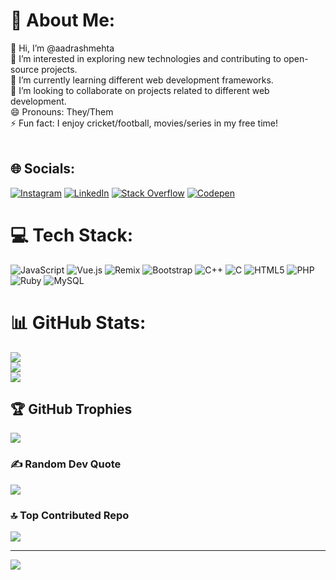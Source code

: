 # 💫 About Me:
👋 Hi, I’m @aadrashmehta<br>👀 I’m interested in exploring new technologies and contributing to open-source projects.<br>🌱 I’m currently learning different web development frameworks.<br>💞️ I’m looking to collaborate on projects related to different web development.<br>😄 Pronouns: They/Them<br>⚡ Fun fact: I enjoy cricket/football, movies/series in my free time!<br><br>


## 🌐 Socials:
[![Instagram](https://img.shields.io/badge/Instagram-%23E4405F.svg?logo=Instagram&logoColor=white)](https://instagram.com/aadrashmehta) [![LinkedIn](https://img.shields.io/badge/LinkedIn-%230077B5.svg?logo=linkedin&logoColor=white)](https://linkedin.com/in/aadrashmehta) [![Stack Overflow](https://img.shields.io/badge/-Stackoverflow-FE7A16?logo=stack-overflow&logoColor=white)](https://stackoverflow.com/users/9072044) [![Codepen](https://img.shields.io/badge/Codepen-000000?style=for-the-badge&logo=codepen&logoColor=white)](https://codepen.io/Developz) 

# 💻 Tech Stack:
![JavaScript](https://img.shields.io/badge/javascript-%23323330.svg?style=for-the-badge&logo=javascript&logoColor=%23F7DF1E) ![Vue.js](https://img.shields.io/badge/vue.js-%2335495e.svg?style=for-the-badge&logo=vuedotjs&logoColor=%234FC08D) ![Remix](https://img.shields.io/badge/remix-%23000.svg?style=for-the-badge&logo=remix&logoColor=white) ![Bootstrap](https://img.shields.io/badge/bootstrap-%238511FA.svg?style=for-the-badge&logo=bootstrap&logoColor=white) ![C++](https://img.shields.io/badge/c++-%2300599C.svg?style=for-the-badge&logo=c%2B%2B&logoColor=white) ![C](https://img.shields.io/badge/c-%2300599C.svg?style=for-the-badge&logo=c&logoColor=white) ![HTML5](https://img.shields.io/badge/html5-%23E34F26.svg?style=for-the-badge&logo=html5&logoColor=white) ![PHP](https://img.shields.io/badge/php-%23777BB4.svg?style=for-the-badge&logo=php&logoColor=white) ![Ruby](https://img.shields.io/badge/ruby-%23CC342D.svg?style=for-the-badge&logo=ruby&logoColor=white) ![MySQL](https://img.shields.io/badge/mysql-4479A1.svg?style=for-the-badge&logo=mysql&logoColor=white)
# 📊 GitHub Stats:
![](https://github-readme-stats.vercel.app/api?username=aadrashmehta&theme=shadow_blue&hide_border=false&include_all_commits=true&count_private=true)<br/>
![](https://github-readme-streak-stats.herokuapp.com/?user=aadrashmehta&theme=shadow_blue&hide_border=false)<br/>
![](https://github-readme-stats.vercel.app/api/top-langs/?username=aadrashmehta&theme=shadow_blue&hide_border=false&include_all_commits=true&count_private=true&layout=compact)

## 🏆 GitHub Trophies
![](https://github-profile-trophy.vercel.app/?username=aadrashmehta&theme=tokyonight&no-frame=true&no-bg=false&margin-w=4)

### ✍️ Random Dev Quote
![](https://quotes-github-readme.vercel.app/api?type=horizontal&theme=tokyonight)

### 🔝 Top Contributed Repo
![](https://github-contributor-stats.vercel.app/api?username=aadrashmehta&limit=5&theme=dark&combine_all_yearly_contributions=true)

---
[![](https://visitcount.itsvg.in/api?id=aadrashmehta&icon=2&color=2)](https://visitcount.itsvg.in)

<!-- Proudly created with GPRM ( https://gprm.itsvg.in ) -->
